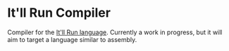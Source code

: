 # It'll Run Compiler
Compiler for the [It'll Run language](https://github.com/Cerulity64X/itll_run). Currently a work in progress, but it will aim to target a language similar to assembly.
